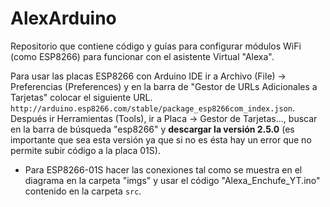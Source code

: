 # AlexArduino
Repositorio que contiene código y guías para configurar módulos WiFi (como ESP8266) para funcionar con el asistente Virtual "Alexa".

Para usar las placas ESP8266 con Arduino IDE ir a Archivo (File) -> Preferencias (Preferences) y en la barra de "Gestor de URLs Adicionales a Tarjetas" colocar el siguiente URL. `http://arduino.esp8266.com/stable/package_esp8266com_index.json`. 
Después ir Herramientas (Tools), ir a Placa -> Gestor de Tarjetas..., buscar en la barra de búsqueda "esp8266" y **descargar la versión 2.5.0** (es importante que sea esta versión ya que si no es ésta hay un error que no permite subir código a la placa 01S). 

* Para ESP8266-01S hacer las conexiones tal como se muestra en el diagrama en la carpeta "imgs" y usar el código "Alexa_Enchufe_YT.ino" contenido en la carpeta `src`.
